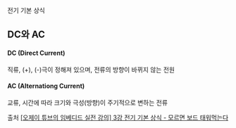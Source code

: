 전기 기본 상식
## DC와 AC
#### DC (Direct Current) 
직류, (+), (-)극이 정해져 있으며, 전류의 방향이 바뀌지 않는 전원
#### AC (Alternationg Current)
교류, 시간에 따라 크기와 극성(방향)이 주기적으로 변하는 전류


출처
[[오제이 튜브의 임베디드 실전 강의] 3강 전기 기본 상식 - 모르면 보드 태워먹는다](https://youngseong.tistory.com/46#google_vignette)

